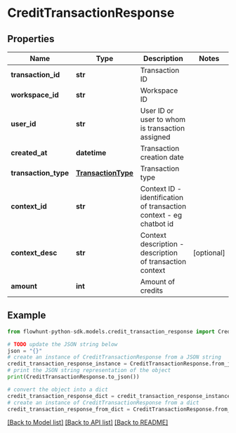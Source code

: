 # CreditTransactionResponse


## Properties

Name | Type | Description | Notes
------------ | ------------- | ------------- | -------------
**transaction_id** | **str** | Transaction ID | 
**workspace_id** | **str** | Workspace ID | 
**user_id** | **str** | User ID or user to whom is transaction assigned | 
**created_at** | **datetime** | Transaction creation date | 
**transaction_type** | [**TransactionType**](TransactionType.md) | Transaction type | 
**context_id** | **str** | Context ID - identification of transaction context - eg chatbot id | 
**context_desc** | **str** | Context description - description of transaction context | [optional] 
**amount** | **int** | Amount of credits | 

## Example

```python
from flowhunt-python-sdk.models.credit_transaction_response import CreditTransactionResponse

# TODO update the JSON string below
json = "{}"
# create an instance of CreditTransactionResponse from a JSON string
credit_transaction_response_instance = CreditTransactionResponse.from_json(json)
# print the JSON string representation of the object
print(CreditTransactionResponse.to_json())

# convert the object into a dict
credit_transaction_response_dict = credit_transaction_response_instance.to_dict()
# create an instance of CreditTransactionResponse from a dict
credit_transaction_response_from_dict = CreditTransactionResponse.from_dict(credit_transaction_response_dict)
```
[[Back to Model list]](../README.md#documentation-for-models) [[Back to API list]](../README.md#documentation-for-api-endpoints) [[Back to README]](../README.md)



